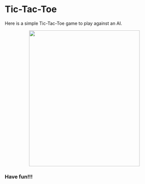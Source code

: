 # Tic-Tac-Toe
Here is a simple Tic-Tac-Toe game to play against an AI. 
<p align ="center"><img src = "https://imgur.com/DYJBiL7.png" height = "430px" width = "350px"/></p>

### Have fun!!!
